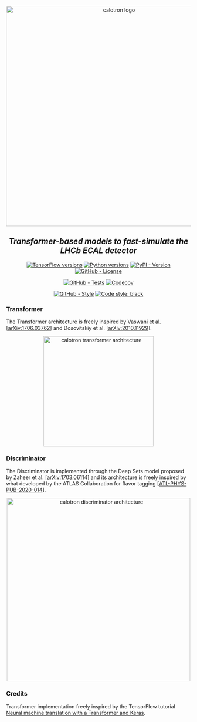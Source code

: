 <div align="center">
  <img alt="calotron logo" src="https://raw.githubusercontent.com/mbarbetti/calotron/main/.github/images/calotron-logo.png" width="600"/>
</div>

<h2 align="center">
  <em>Transformer-based models to fast-simulate the LHCb ECAL detector</em>
</h2>

<p align="center">
  <a href="https://www.tensorflow.org/versions"><img alt="TensorFlow versions" src="https://img.shields.io/badge/tensorflow-2.10–2.11-f57000?style=flat"></a>
  <a href="https://www.python.org/downloads"><img alt="Python versions" src="https://img.shields.io/badge/python-3.7–3.10-blue?style=flat"></a>
  <a href="https://pypi.python.org/pypi/calotron"><img alt="PyPI - Version" src="https://img.shields.io/pypi/v/calotron"></a>
  <a href="https://github.com/mbarbetti/calotron/blob/main/LICENSE"><img alt="GitHub - License" src="https://img.shields.io/github/license/mbarbetti/calotron"></a>
</p>

<p align="center">
  <a href="https://github.com/mbarbetti/calotron/actions/workflows/tests.yml"><img alt="GitHub - Tests" src="https://github.com/mbarbetti/calotron/actions/workflows/tests.yml/badge.svg?branch=main"></a>
  <a href="https://codecov.io/gh/mbarbetti/calotron"><img alt="Codecov" src="https://codecov.io/gh/mbarbetti/calotron/branch/main/graph/badge.svg?token=DRG8BWC9RR"></a>
</p>

<p align="center">
  <a href="https://github.com/mbarbetti/calotron/actions/workflows/style.yml"><img alt="GitHub - Style" src="https://github.com/mbarbetti/calotron/actions/workflows/style.yml/badge.svg?branch=main"></a>
  <a href="https://github.com/psf/black"><img alt="Code style: black" src="https://img.shields.io/badge/code%20style-black-000000.svg"></a>
</p>

<!--
[![Docker - Version](https://img.shields.io/docker/v/mbarbetti/calotron?label=docker)](https://hub.docker.com/r/mbarbetti/calotron)
-->

### Transformer
The Transformer architecture is freely inspired by Vaswani et al. [[arXiv:1706.03762](https://arxiv.org/abs/1706.03762)] and Dosovitskiy et al. [[arXiv:2010.11929](https://arxiv.org/abs/2010.11929)].

<div align="center">
  <img alt="calotron transformer architecture" src="https://raw.githubusercontent.com/mbarbetti/calotron/main/.github/images/transf-scheme.png" width="300"/>
</div>

### Discriminator
The Discriminator is implemented through the Deep Sets model proposed by Zaheer et al. [[arXiv:1703.06114](https://arxiv.org/abs/1703.06114)] and its architecture is freely inspired by what developed by the ATLAS Collaboration for flavor tagging [[ATL-PHYS-PUB-2020-014](https://cds.cern.ch/record/2718948)].

<div align="center">
  <img alt="calotron discriminator architecture" src="https://raw.githubusercontent.com/mbarbetti/calotron/main/.github/images/disc-scheme.png" width="500"/>
</div>

### Credits
Transformer implementation freely inspired by the TensorFlow tutorial [Neural machine translation with a Transformer and Keras](https://www.tensorflow.org/text/tutorials/transformer).

